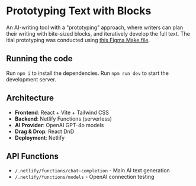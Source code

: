 
  # Prototyping Text with Blocks

  An AI-writing tool with a "prototyping" approach, where writers can plan their writing with bite-sized blocks, and iteratively develop the full text. The itial prototyping was conducted using [this Figma Make file](https://www.figma.com/design/36MbGRLYsSLj8t0hQbOGWA/Prototyping-Text-with-Blocks).

  ## Running the code

  Run `npm i` to install the dependencies.
  Run `npm run dev` to start the development server.
  
  ## Architecture

- **Frontend**: React + Vite + Tailwind CSS
- **Backend**: Netlify Functions (serverless)
- **AI Provider**: OpenAI GPT-4o models
- **Drag & Drop**: React DnD
- **Deployment**: Netlify

## API Functions

- `/.netlify/functions/chat-completion` - Main AI text generation
- `/.netlify/functions/models` - OpenAI connection testing